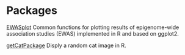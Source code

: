 # **Packages**

[EWASplot](https://github.com/annebozack/EWASplot)
Common functions for plotting results of epigenome-wide association studies (EWAS) implemented in R and based on ggplot2.

[getCatPackage](https://github.com/annebozack/getCatPackage)
Disply a random cat image in R.
